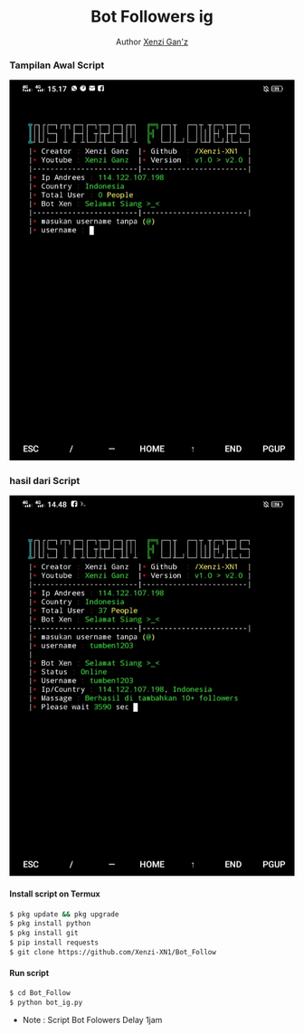 <h1 align="center">
  Bot Followers ig
</h1>
</div>
<p align="center">
  Author <a href="https://youtube.com/channel/UCznrNUtKu0uDqt2AT8N93-Q">Xenzi Gan'z</a>
</p>
<p align="center">
 
### Tampilan Awal Script
 <img src="https://github.com/Xenzi-XN1/Bot_Follow/blob/main/IMG_20220722_151742.jpg" width="640" title="Menu" alt="Menu">
</p>

### hasil dari Script
 <img src="https://github.com/Xenzi-XN1/Bot_Follow/blob/main/IMG_20220722_151718.jpg" width="640" title="Menu" alt="Menu">
</p>


#### Install script on Termux
```bash
$ pkg update && pkg upgrade
$ pkg install python
$ pkg install git
$ pip install requests
$ git clone https://github.com/Xenzi-XN1/Bot_Follow
```
#### Run script
```bash
$ cd Bot_Follow
$ python bot_ig.py
```
* Note : Script Bot Folowers Delay 1jam
